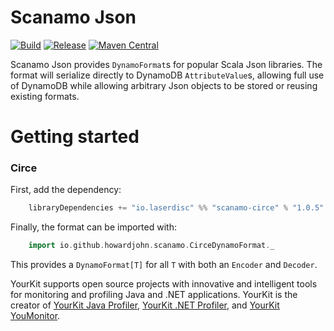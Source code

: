 # Scanamo Json
[![Build](https://github.com/laserdisc-io/scanamo-json/actions/workflows/build.yml/badge.svg)](https://github.com/laserdisc-io/scanamo-json/actions/workflows/build.yml)
[![Release](https://github.com/laserdisc-io/scanamo-json/actions/workflows/release.yml/badge.svg)](https://github.com/laserdisc-io/scanamo-json/actions/workflows/release.yml)
[![Maven Central](https://maven-badges.herokuapp.com/maven-central/io.laserdisc/scanamo-circe_2.12/badge.svg)](https://maven-badges.herokuapp.com/maven-central/io.laserdisc/scanamo-json_2.12)

Scanamo Json provides `DynamoFormat`s for popular Scala Json libraries. The format will serialize directly to DynamoDB `AttributeValue`s, allowing full use of DynamoDB while allowing arbitrary Json objects to be stored or reusing existing formats.

# Getting started

### Circe

First, add the dependency:

```scala
    libraryDependencies += "io.laserdisc" %% "scanamo-circe" % "1.0.5"
```

Finally, the format can be imported with:

```scala
    import io.github.howardjohn.scanamo.CirceDynamoFormat._
```

This provides a `DynamoFormat[T]` for all `T` with both an `Encoder` and `Decoder`.

YourKit supports open source projects with innovative and intelligent tools
for monitoring and profiling Java and .NET applications.
YourKit is the creator of <a href="https://www.yourkit.com/java/profiler/">YourKit Java Profiler</a>,
<a href="https://www.yourkit.com/.net/profiler/">YourKit .NET Profiler</a>,
and <a href="https://www.yourkit.com/youmonitor/">YourKit YouMonitor</a>.
